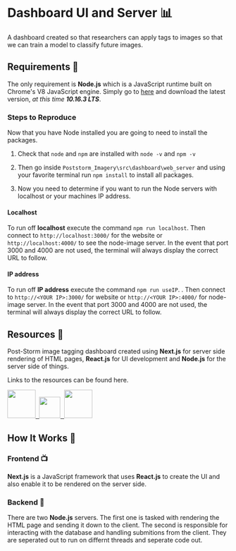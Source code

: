 # Dashboard UI and Server 📊

A dashboard created so that researchers can apply tags to images so that we can train a model to classify future images.

## Requirements 📝

The only requirement is **Node.js** which is a JavaScript runtime built on Chrome's V8 JavaScript engine. Simply go to [here](https://nodejs.org/en/) and download the latest version, *at this time **10.16.3 LTS***.

### Steps to Reproduce

Now that you have Node installed you are going to need to install the packages.

1. Check that `node` and `npm` are installed with `node -v` and `npm -v`

2. Then go inside `Poststorm_Imagery\src\dashboard\web_server` and using your favorite terminal run `npm install` to install all packages.

3. Now you need to determine if you want to run the Node servers with localhost or your machines IP address.

#### Localhost

To run off **localhost** execute the command `npm run localhost`. Then connect to `http://localhost:3000/` for the website or `http://localhost:4000/` to see the node-image server. In the event that port 3000 and 4000 are not used, the terminal will always display the correct URL to follow.

#### IP address

To run off **IP address** execute the command `npm run useIP`. . Then connect to `http://<YOUR IP>:3000/` for website or `http://<YOUR IP>:4000/` for node-image server. In the event that port 3000 and 4000 are not used, the terminal will always display the correct URL to follow.

## Resources 💎

Post-Storm image tagging dashboard created using **Next.js** for server side rendering of HTML pages, **React.js** for UI development and **Node.js** for the server side of things.

Links to the resources can be found here.

<p >

<a href="https://nextjs.org/">
	<kbd>
		<img src="https://seeklogo.com/images/N/next-js-logo-7929BCD36F-seeklogo.com.png" width="64">
	</kbd>
</a>
<a href="https://reactjs.org/">
	<kbd>
		<img src="https://cdn4.iconfinder.com/data/icons/logos-3/600/React.js_logo-512.png" width="48">
	</kbd>
</a>
<a href="https://nodejs.org/">
	<kbd>
		<img src="https://nodejs.org/static/images/logos/nodejs-new-pantone-black.png" width="64">
	</kbd>
</a>


</p>


<p align="center">
  
</p>

## How It Works 🤔

### Frontend 📺

**Next.js** is a JavaScript framework that uses **React.js** to create the UI and also enable it to be rendered on the server side.

### Backend 📡

There are two **Node.js** servers. The first one is tasked with rendering the HTML page and sending it down to the client. The second is responsible for interacting with the database and handling submitions from the client. They are seperated out to run on differnt threads and seperate code out.
